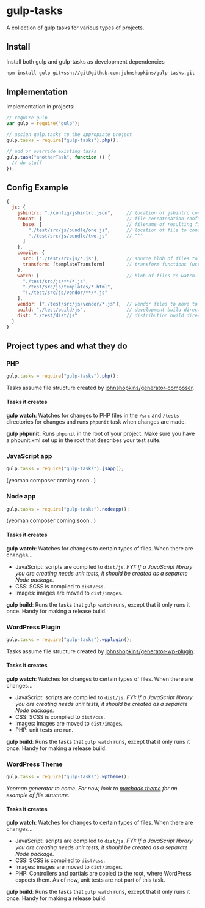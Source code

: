 # gulp-tasks

A collection of gulp tasks for various types of projects.

## Install

Install both gulp and gulp-tasks as development dependencies

```bash
npm install gulp git+ssh://git@github.com:johnshopkins/gulp-tasks.git --save-dev
```

## Implementation

Implementation in projects:

```javascript
// require gulp
var gulp = require("gulp");

// assign gulp.tasks to the appropiate project
gulp.tasks = require("gulp-tasks").php();

// add or override existing tasks
gulp.task("anotherTask", function () {
  // do stuff
});
```

## Config Example

```javascript
{
  js: {
    jshintrc: "./config/jshintrc.json",     // location of jshintrc config file
    concat: {                               // file concatenation config
      base: [                               // filename of resulting file
        "./test/src/js/bundle/one.js",      // location of file to concatenate into resulting file
        "./test/src/js/bundle/two.js"       // ^^^
      ]
    },
    compile: {
      src: ["./test/src/js/*.js"],          // source blob of files to compile using browserify
      transform: [templateTransform]        // transform functions (use node-underscorify module)
    },
    watch: [                                // blob of files to watch. when they change, run js tasks
      "./test/src/js/**/*.js",
      "./test/src/js/templates/*.html",
      "!./test/src/js/vendor/**/*.js"
    ],
    vendor: ["./test/src/js/vendor/*.js"],  // vendor files to move to build/vendor or dist/vendor
    build: "./test/build/js",               // development build directory
    dist: "./test/dist/js"                  // distribution build directory
  }
}
```

## Project types and what they do

### PHP

```javascript
gulp.tasks = require("gulp-tasks").php();
```

Tasks assume file structure created by [johnshopkins/generator-composer](https://github.com/johnshopkins/generator-composer).

#### Tasks it creates

__gulp watch__: Watches for changes to PHP files in the `/src` and `/tests` directories for changes and runs `phpunit` task when changes are made.

__gulp phpunit__: Runs `phpunit` in the root of your project. Make sure you have a phpunit.xml set up in the root that describes your test suite.


### JavaScript app

```javascript
gulp.tasks = require("gulp-tasks").jsapp();
```

(yeoman composer coming soon...)


### Node app

```javascript
gulp.tasks = require("gulp-tasks").nodeapp();
```

(yeoman composer coming soon...)

#### Tasks it creates

__gulp watch__: Watches for changes to certain types of files. When there are changes...

- JavaScript: scripts are compiled to `dist/js`. _FYI: If a JavaScript library you are creating needs unit tests, it should be created as a separate Node package._
- CSS: SCSS is compiled to `dist/css`.
- Images: images are moved to `dist/images`.

__gulp build__: Runs the tasks that `gulp watch` runs, except that it only runs it once. Handy for making a release build.


### WordPress Plugin

```javascript
gulp.tasks = require("gulp-tasks").wpplugin();
```

Tasks assume file structure created by [johnshopkins/generator-wp-plugin](https://github.com/johnshopkins/generator-wp-plugin).

#### Tasks it creates

__gulp watch__: Watches for changes to certain types of files. When there are changes...

- JavaScript: scripts are compiled to `dist/js`. _FYI: If a JavaScript library you are creating needs unit tests, it should be created as a separate Node package._
- CSS: SCSS is compiled to `dist/css`.
- Images: images are moved to `dist/images`.
- PHP: unit tests are run.

__gulp build__: Runs the tasks that `gulp watch` runs, except that it only runs it once. Handy for making a release build.


### WordPress Theme

```javascript
gulp.tasks = require("gulp-tasks").wptheme();
```

_Yeoman generator to come. For now, look to [machado theme](https://github.com/johnshopkins/machado) for an example of file structure._

#### Tasks it creates

__gulp watch__: Watches for changes to certain types of files. When there are changes...

- JavaScript: scripts are compiled to `dist/js`. _FYI: If a JavaScript library you are creating needs unit tests, it should be created as a separate Node package._
- CSS: SCSS is compiled to `dist/css`.
- Images: images are moved to `dist/images`.
- PHP: Controllers and partials are copied to the root, where WordPress expects them. As of now, unit tests are not part of this task.

__gulp build__: Runs the tasks that `gulp watch` runs, except that it only runs it once. Handy for making a release build.
